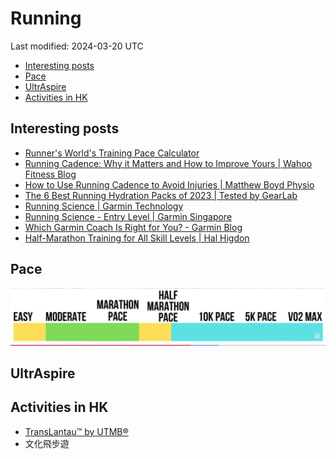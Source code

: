 # Running

Last modified: 2024-03-20 UTC

- [Interesting posts](#interesting-posts)
- [Pace](#pace)
- [UltrAspire](#ultraspire)
- [Activities in HK](#activities-in-hk)

## Interesting posts

- [Runner's World's Training Pace Calculator](https://assets.hearstapps.com/rwtools/rws-training-pace-calculator.html)
- [Running Cadence: Why it Matters and How to Improve Yours \| Wahoo Fitness Blog](https://www.wahoofitness.com/blog/running-cadence-why-it-matters-and-how-to-improve-yours/)
- [How to Use Running Cadence to Avoid Injuries \| Matthew Boyd Physio](https://matthewboydphysio.com/use-running-cadence-avoid-injuries/)
- [The 6 Best Running Hydration Packs of 2023 \| Tested by GearLab](https://www.outdoorgearlab.com/topics/fitness/best-hydration-pack-for-running)
- [Running Science \| Garmin Technology](https://www.garmin.com/en-US/garmin-technology/running-science/)
- [Running Science - Entry Level \| Garmin Singapore](https://www.garmin.com.sg/minisite/garmin-technology/running/entry-level/)
- [Which Garmin Coach Is Right for You? - Garmin Blog](https://www.garmin.com/en-SG/blog/which-garmin-coach-is-right-for-you/)
- [Half-Marathon Training for All Skill Levels \| Hal Higdon](https://www.halhigdon.com/training/half-marathon-training/)

## Pace

![The FOD Runner: Asics Novablast 3 Review After 300 Miles (WOW)](attachments/running/pace.png)

## UltrAspire

## Activities in HK

- [TransLantau™ by UTMB®](https://translantau.utmb.world/)
- 文化飛步遊
